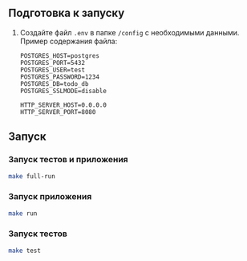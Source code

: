 
## Подготовка к запуску

1. Создайте файл `.env` в папке `/config` с необходимыми данными. Пример содержания файла:

    ```env
    POSTGRES_HOST=postgres
    POSTGRES_PORT=5432
    POSTGRES_USER=test
    POSTGRES_PASSWORD=1234
    POSTGRES_DB=todo_db
    POSTGRES_SSLMODE=disable
    
    HTTP_SERVER_HOST=0.0.0.0
    HTTP_SERVER_PORT=8080
    ```

## Запуск

### Запуск тестов и приложения
```bash
make full-run
```
### Запуск приложения
```bash
make run
```
### Запуск тестов
```bash
make test
```

